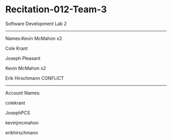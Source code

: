 # Recitation-012-Team-3
Software Development Lab 2

-----
Names:Kevin McMahon x2

Cole Krant

Joseph Pleasant

Kevin McMahon x2

Erik Hirschmann
CONFLICT


-----
Account Names:

colekrant

JosephPCS

kevinjmcmahon

erikhirschmann

